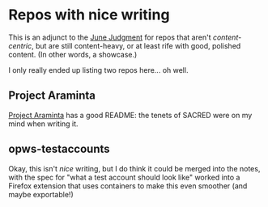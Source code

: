 # Repos with nice writing

This is an adjunct to the [June Judgment](b7b835c5-d843-4888-ae53-bd8aef36d5cd.md) for repos that aren't *content-centric*, but are still content-heavy, or at least rife with good, polished content. (In other words, a showcase.)

I only really ended up listing two repos here... oh well.

## Project Araminta

[Project Araminta](https://github.com/stuartpb/project-araminta) has a good README: the tenets of SACRED were on my mind when writing it.

## opws-testaccounts

Okay, this isn't *nice* writing, but I do think it could be merged into the notes, with the spec for "what a test account should look like" worked into a Firefox extension that uses containers to make this even smoother (and maybe exportable!)
